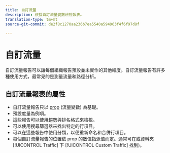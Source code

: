 ```yaml
---
title: 自訂流量
description: 根據自訂流量變數檢視報表。
translation-type: tm+mt
source-git-commit: de2f8c1270aa236b7ea5540a594963f4f6f97d8f

---
```



# 自訂流量

自訂流量報告可以讓每個組織報告預設並未實作的其他維度。自訂流量報告有許多種使用方式，最常見的是測量流量和路徑分析。

## 自訂流量報表的屬性

* 自訂流量報告只以 [prop](/help/implement/vars/page-vars/prop.md) (流量變數) 為基礎。
* 預設度量為例項。
* 這些報告可以使用趨勢與排名格式來檢視。
* 可以使用搜尋篩選器來找出特定的行項目。
* 可以在這些報告中使用分類，以便重新命名和合併行項目。
* 每個自訂流量報告的位置依 prop 的數值指派值而定。通常可在或資料夾 [!UICONTROL Traffic] 下 [!UICONTROL Custom Traffic] 找到)。
